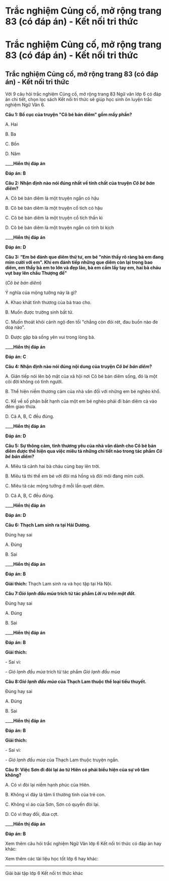 # Trắc nghiệm Củng cố, mở rộng trang 83 (có đáp án) - Kết nối tri thức

# Trắc nghiệm Củng cố, mở rộng trang 83 (có đáp án) - Kết nối tri thức

## Trắc nghiệm Củng cố, mở rộng trang 83 (có đáp án) - Kết nối tri thức

Với 9 câu hỏi trắc nghiệm Củng cố, mở rộng trang 83 Ngữ văn lớp 6 có đáp án chi tiết, chọn lọc sách Kết nối tri thức sẽ giúp học sinh ôn luyện trắc nghiệm Ngữ Văn 6.

**Câu 1: Bố cục của truyện "Cô bé bán diêm" gồm mấy phần?**

A. Hai

B. Ba

C. Bốn

D. Năm

____**Hiển thị đáp án**

**Đáp án: B**

**Câu 2: Nhận định nào nói đúng nhất về tính chất của truyện _Cô bé bán diêm_?**

A. Cô bé bán diêm là một truyện ngắn có hậu

B. Cô bé bán diêm là một truyện cổ tích có hậu

C. Cô bé bán diêm là một truyện cổ tích thần kì

D. Cô bé bán diêm là một truyện ngắn có tính bi kịch

____**Hiển thị đáp án**

**Đáp án: D**

**Câu 3: “Em bé đánh que diêm thứ tư, em bé "nhìn thấy rõ ràng bà em đang mỉm cười với em". Khi em đánh tiếp những que diêm còn lại trong bao diêm, em thấy bà em to lớn và đẹp lão, bà em cầm lấy tay em, hai bà cháu vụt bay lên chầu Thượng đế"**

(_Cô bé bán diêm_)

Ý nghĩa của mộng tưởng này là gì?

A. Khao khát tình thương của bà trao cho.

B. Muốn được trường sinh bất tử.

C. Muốn thoát khỏi cảnh ngộ đen tối "chẳng còn đói rét, đau buồn nào đe doạ nào".

D. Được gặp bà sống yên vui trong lòng bà.

____**Hiển thị đáp án**

**Đáp án: C**

**Câu 4: Nhận định nào nói đúng nội dung của truyện _Cô bé bán diêm_?**

A. Gián tiếp nói lên bộ mặt của xã hội nơi Cô bé bán diêm sống, đó là một cõi đời không có tình người.

B. Thể hiện niềm thương cảm của nhà văn đối với những em bé nghèo khổ.

C. Kể về số phận bất hạnh của một em bé nghèo phải đi bán diêm cả vào đêm giao thừa.

D. Cả A, B, C đều đúng.

____**Hiển thị đáp án**

**Đáp án: D**

**Câu 5: Sự thông cảm, tình thương yêu của nhà văn dành cho Cô bé bán diêm được thể hiện qua việc miêu tả những chi tiết nào trong tác phẩm _Cô bé bán diêm_?**

A. Miêu tả cảnh hai bà cháu cùng bay lên trời.

B. Miêu tả thi thể em bé với đôi má hồng và đôi môi đang mỉm cười.

C. Miêu tả các mộng tưởng ở mỗi lần quẹt diêm.

D. Cả A, B, C đều đúng.

____**Hiển thị đáp án**

**Đáp án: D**

**Câu 6: Thạch Lam sinh ra tại Hải Dương.**

Đúng hay sai

A. Đúng

B. Sai

____**Hiển thị đáp án**

**Đáp án: B**

**Giải thích:** Thạch Lam sinh ra và học tập tại Hà Nội.

**Câu 7:_Gió lạnh đầu mùa_ trích từ tác phẩm _Lời ru trên mặt đất._**

Đúng hay sai

A. Đúng

B. Sai

____**Hiển thị đáp án**

**Đáp án: B**

**Giải thích:**

\- Sai vì:

_\- Gió lạnh đầu mùa_ trích từ tác phẩm _Gió lạnh đầu mùa_

**Câu 8:_Gió lạnh đầu mùa_ của Thạch Lam thuộc thể loại tiểu thuyết.**

Đúng hay sai

A. Đúng

B. Sai

____**Hiển thị đáp án**

**Đáp án: B**

**Giải thích:**

\- Sai vì:

_\- Gió lạnh đầu mùa_ của Thạch Lam thuộc truyện ngắn. 

**Câu 9: Việc Sơn đi đòi lại áo từ Hiên có phải biểu hiện của sự vô tâm không?**

A. Có vì đòi lại niềm hạnh phúc của Hiên.

B. Không vì đây là tâm lí thường tình của trẻ con.

C. Không vì áo của Sơn, Sơn có quyền đòi lại.

D. Có vì thay đổi, đùa cợt.

____**Hiển thị đáp án**

**Đáp án: B**

Xem thêm câu hỏi trắc nghiệm Ngữ Văn lớp 6 Kết nối tri thức có đáp án hay khác:

Xem thêm các tài liệu học tốt lớp 6 hay khác:

* * *

Giải bài tập lớp 6 Kết nối tri thức khác
